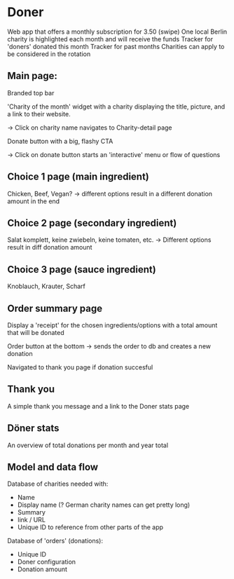 # Doner

Web app that offers a monthly subscription for 3.50 (swipe)
One local Berlin charity is highlighted each month and will receive the funds
Tracker for 'doners' donated this month
Tracker for past months
Charities can apply to be considered in the rotation

## Main page:

Branded top bar

'Charity of the month' widget with a charity displaying the title, picture, and a link to their website.

-> Click on charity name navigates to Charity-detail page

Donate button with a big, flashy CTA

-> Click on donate button starts an 'interactive' menu or flow of questions

## Choice 1 page (main ingredient)

Chicken, Beef, Vegan? -> different options result in a different donation amount in the end

## Choice 2 page (secondary ingredient)

Salat komplett, keine zwiebeln, keine tomaten, etc. -> Different options result in diff donation amount

## Choice 3 page (sauce ingredient)

Knoblauch, Krauter, Scharf

## Order summary page

Display a 'receipt' for the chosen ingredients/options with a total amount that will be donated

Order button at the bottom -> sends the order to db and creates a new donation

Navigated to thank you page if donation succesful

## Thank you

A simple thank you message and a link to the Doner stats page

## Döner stats

An overview of total donations per month and year total

## Model and data flow

Database of charities needed with:

- Name
- Display name (? German charity names can get pretty long)
- Summary
- link / URL
- Unique ID to reference from other parts of the app

Database of 'orders' (donations):

- Unique ID
- Doner configuration
- Donation amount
